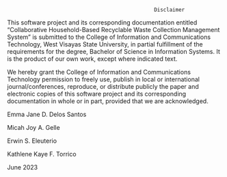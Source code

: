                                                     Disclaimer

This software project and its corresponding documentation 
entitled “Collaborative Household-Based Recyclable Waste Collection Management System” 
is submitted to the College of Information and Communications Technology, West Visayas State University, in partial fulfillment of the requirements
for the degree, Bachelor of Science in Information Systems. It is the product of our own work, except where indicated text.

We hereby grant the College of Information and Communications Technology permission to freely use, 
publish in local or international journal/conferences, reproduce, or distribute publicly the paper and electronic copies of 
this software project and its corresponding documentation in whole or in part, provided that we are acknowledged.




Emma Jane D. Delos Santos

Micah Joy A. Gelle

Erwin S. Eleuterio  

Kathlene Kaye F. Torrico





June 2023
